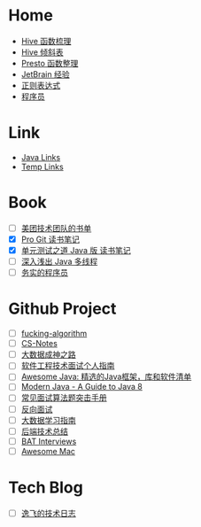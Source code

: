 # Home

* [Hive 函数梳理](/database/Hive%20函数梳理.md)
* [Hive 倾斜表](/database/Hive%20倾斜表.md)
* [Presto 函数整理](/database/Presto%20函数整理.md)
* [JetBrain 经验](1/JetBrain%20经验.md)
* [正则表达式](1/正则表达式.md)
* [程序员](1/程序员.md)

# Link

* [Java Links](/link/Java%20Links.md)
* [Temp Links](/link/Temp%20Links.md)

# Book

* [ ] [美团技术团队的书单](https://tech.meituan.com/2020/04/23/read-book-2020-04-23.html)
* [x] [Pro Git 读书笔记](/book/Pro%20Git%20读书笔记.md)
* [x] [单元测试之道 Java 版 读书笔记](/book/单元测试之道%20Java%20版%20读书笔记.md)
* [ ] [深入浅出 Java 多线程](http://concurrent.redspider.group/article/01/1.html)
* [ ] [务实的程序员](https://github.com/HabenChan/pragmatic-programmer-zh)

# Github Project

* [ ] [fucking-algorithm](https://github.com/labuladong/fucking-algorithm)
* [ ] [CS-Notes](https://github.com/CyC2018/CS-Notes)
* [ ] [大数据成神之路](https://github.com/wangzhiwubigdata/God-Of-BigData)
* [ ] [软件工程技术面试个人指南](https://github.com/kdn251/interviews/blob/master/README-zh-cn.md)
* [ ] [Awesome Java: 精选的Java框架，库和软件清单](https://github.com/akullpp/awesome-java)
* [ ] [Modern Java - A Guide to Java 8](https://github.com/winterbe/java8-tutorial)
* [ ] [常见面试算法题突击手册](https://github.com/yifeikong/interview)
* [ ] [反向面试](https://github.com/yifeikong/reverse-interview-zh)
* [ ] [大数据学习指南](https://github.com/Dr11ft/BigDataGuide)
* [ ] [后端技术总结](https://github.com/NotFound9/interviewGuide)
* [ ] [BAT Interviews](https://github.com/lengyue1024/BAT_interviews)
* [ ] [Awesome Mac](https://github.com/jaywcjlove/awesome-mac/blob/master/README-zh.md)

# Tech Blog

* [ ] [逸飞的技术日志](https://yifei.me/)


